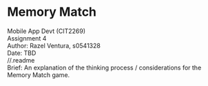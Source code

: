 # Memory Match


Mobile App Devt (CIT2269)  
Assignment 4  
Author: Razel Ventura, s0541328  
Date: TBD  
//.readme  
Brief: An explanation of the thinking process / considerations for the Memory Match game.  
